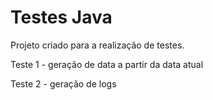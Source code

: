 # Testes Java

Projeto criado para a realização de testes.

Teste 1 - geração de data a partir da data atual

Teste 2 - geração de logs 
